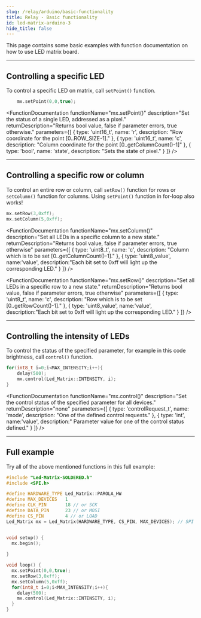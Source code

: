 ```yaml
---
slug: /relay/arduino/basic-functionality
title: Relay - Basic functionality
id: led-matrix-arduino-3
hide_title: false
---
```


This page contains some basic examples with function documentation on how to use LED matrix board.

---

## Controlling a specific LED
To control a specific LED on matrix, call `setPoint()` function.
```cpp
    mx.setPoint(0,0,true);
```
<FunctionDocumentation
  functionName="mx.setPoint()"
  description="Set the status of a single LED, addressed as a pixel."
  returnDescription="Returns bool value, false if parameter errors, true otherwise."
  parameters={[
  { type: 'uint16_t', name: 'r', description: "Row coordinate for the point [0..ROW_SIZE-1]." },
  { type: 'uint16_t', name: 'c', description: "Column coordinate for the point [0..getColumnCount()-1]" },
  { type: 'bool', name: 'state', description: "Sets the state of pixel." }
  ]}
/>

---

## Controlling a specific row or column
To control an entire row or column, call `setRow()` function for rows or `setColumn()` function for columns. Using `setPoint()` function in for-loop also works!
```cpp
mx.setRow(3,0xff);
mx.setColumn(5,0xff);
```
<FunctionDocumentation
  functionName="mx.setColumn()"
  description="Set all LEDs in a specific column to a new state."
  returnDescription="Returns bool value, false if parameter errors, true otherwise"
  parameters={[
  { type: 'uint8_t', name: 'c', description: "Column which is to be set [0..getColumnCount()-1]." },
  { type: 'uint8_value', name:'value', description:"Each bit set to 0xff will light up the corresponding LED." }
  ]}
/>

<FunctionDocumentation
  functionName="mx.setRow()"
  description="Set all LEDs in a specific row to a new state."
  returnDescription="Returns bool value, false if parameter errors, true otherwise"
  parameters={[
  { type: 'uint8_t', name: 'c', description: "Row which is to be set [0..getRowCount()-1]." },
  { type: 'uint8_value', name:'value', description:"Each bit set to 0xff will light up the corresponding LED." }
  ]}
/>

---

## Controlling the intensity of LEDs
To control the status of the specified parameter, for example in this code brightness, call `control()` function.

```cpp
for(int8_t i=0;i<MAX_INTENSITY;i++){
    delay(500);
    mx.control(Led_Matrix::INTENSITY, i);
}
```
<FunctionDocumentation
  functionName="mx.control()"
  description="Set the control status of the specified parameter for all devices."
  returnDescription="none"
  parameters={[
  { type: 'controlRequest_t', name: 'mode', description: "One of the defined control requests." },
  { type: 'int', name:'value', description:" Parameter value for one of the control status defined." }
  ]}
/>

---

## Full example
Try all of the above mentioned functions in this full example:
```cpp
#include "Led-Matrix-SOLDERED.h"
#include <SPI.h>

#define HARDWARE_TYPE Led_Matrix::PAROLA_HW
#define MAX_DEVICES   1
#define CLK_PIN       18 // or SCK
#define DATA_PIN      23 // or MOSI
#define CS_PIN        4 // or LOAD
Led_Matrix mx = Led_Matrix(HARDWARE_TYPE, CS_PIN, MAX_DEVICES); // SPI hardware interface


void setup() {
  mx.begin();
  
}

void loop() {
  mx.setPoint(0,0,true);
  mx.setRow(3,0xff);
  mx.setColumn(5,0xff);
  for(int8_t i=0;i<MAX_INTENSITY;i++){
    delay(500);
    mx.control(Led_Matrix::INTENSITY, i);
  }
}

```